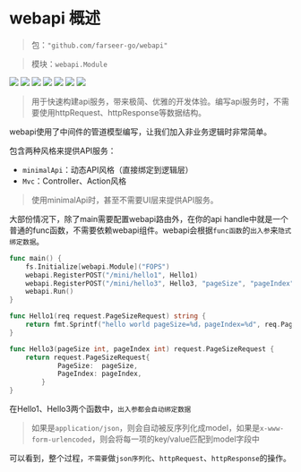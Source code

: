 # webapi 概述
> 包：`"github.com/farseer-go/webapi"`

> 模块：`webapi.Module`

![](https://img.shields.io/github/stars/farseer-go?style=social)
![](https://img.shields.io/github/license/farseer-go/webapi)
![](https://img.shields.io/github/go-mod/go-version/farseer-go/webapi)
![](https://img.shields.io/github/v/release/farseer-go/webapi)
![](https://img.shields.io/github/languages/code-size/farseer-go/webapi)
![](https://img.shields.io/github/directory-file-count/farseer-go/webapi)
![](https://img.shields.io/github/last-commit/farseer-go/webapi)

> 用于快速构建api服务，带来极简、优雅的开发体验。编写api服务时，不需要使用httpRequest、httpResponse等数据结构。

webapi使用了中间件的管道模型编写，让我们加入非业务逻辑时非常简单。

包含两种风格来提供API服务：
- `minimalApi`：动态API风格（直接绑定到逻辑层）
- `Mvc`：Controller、Action风格

> 使用minimalApi时，甚至不需要UI层来提供API服务。

大部份情况下，除了main需要配置webapi路由外，在你的api handle中就是一个普通的func函数，不需要依赖webapi组件。webapi会根据`func函数`的`出入参`来`隐式绑定数据`。

```go
func main() {
    fs.Initialize[webapi.Module]("FOPS")
    webapi.RegisterPOST("/mini/hello1", Hello1)
    webapi.RegisterPOST("/mini/hello3", Hello3, "pageSize", "pageIndex")
    webapi.Run()
}

func Hello1(req request.PageSizeRequest) string {
    return fmt.Sprintf("hello world pageSize=%d，pageIndex=%d", req.PageSize, req.PageIndex)
}

func Hello3(pageSize int, pageIndex int) request.PageSizeRequest {
    return request.PageSizeRequest{
            PageSize:  pageSize,
            PageIndex: pageIndex,
        }
}
```

在Hello1、Hello3两个函数中，`出入参都会自动绑定数据`

> 如果是`application/json`，则会自动被反序列化成model，如果是`x-www-form-urlencoded`，则会将每一项的key/value匹配到model字段中

可以看到，整个过程，`不需要`做`json序列化`、`httpRequest`、`httpResponse`的操作。